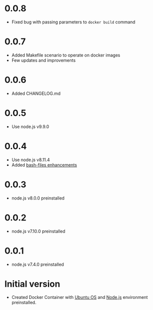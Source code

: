 # 0.0.8 #

- Fixed bug with passing parameters to `docker build` command

# 0.0.7 #

- Added Makefile scenario to operate on docker images
- Few updates and improvements

# 0.0.6 #

- Added CHANGELOG.md

# 0.0.5 #

- Use node.js v9.9.0

# 0.0.4 #

- Use node.js v8.11.4
- Added [bash-files enhancements](https://github.com/tbaltrushaitis/bash-files)

# 0.0.3 #

- node.js v8.0.0 preinstalled

# 0.0.2 #

- node.js v7.10.0 preinstalled

# 0.0.1 #

- node.js v7.4.0 preinstalled

# Initial version #

- Created Docker Container with [Ubuntu OS](https://www.ubuntu.com "Ubuntu official") and [Node.js](https://nodejs.org "Node Foundation") environment preinstalled.
